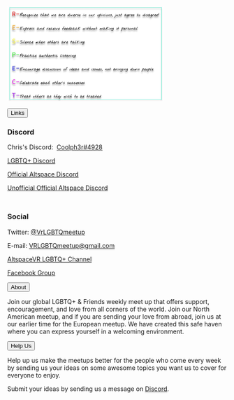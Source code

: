 <p><a href="/guidelines" id="guidelines"><img src='/assets/img/guidelines.jpg' alt='Discussion Guidelines' height='216' width='358' /></a>
</p>
<div class="encase">
	<button class="collapsible" id="links" data-parent="links" data-child="links-child">Links</button>
		<div id="links-child" class="innertext" data-parent="links">
			<h3 id="discord" data-parent="links">Discord</h3>
			<p>Chris's Discord:&nbsp;&nbsp;<a href="https://discordapp.com/users/295068589860585472" target="_blank" id="chris" data-parent="links">Coolph3r#4928</a></p>
			<p><a href="https://discord.me/vrlgbtq" target="_blank" id="lgbtqdiscord" data-parent="links">LGBTQ+ Discord</a></p>
			<p><a href="https://discordapp.com/invite/altspacevr" target="_blank" id="officialaltspacediscord" data-parent="links">Official Altspace Discord</a></p>
			<p><a href="https://discord.gg/SYAmHa2" target="_blank" id="altspacediscord" data-parent="links">Unofficial Official Altspace Discord</a></p>
			<hr style="height:10px; visibility:hidden;">
			<h3 id="social" data-parent="links">Social</h3>
			<p>Twitter: <a href="https://twitter.com/VrLGBTQmeetup" target="_blank" id="twitter" data-parent="links">@VrLGBTQmeetup</a></p>
			<p>E-mail: <a href="mailto:VRLGBTQmeetup@gmail.com" target="_top" id="email" data-parent="links">VRLGBTQmeetup@gmail.com</a></p>
			<p><a href="https://account.altvr.com/channels/lgbtq" target="_blank" id="channel" data-parent="links">AltspaceVR LGBTQ+ Channel</a></p>
			<p><a href="https://www.facebook.com/groups/195286514536810/about/" target="_blank" id="facebook" data-parent="links">Facebook Group</a></p>
		</div>
	<button class="collapsible" id="about" data-parent="about" data-child="about-child">About</button>
		<div id="about-child" class="innertext" data-parent="about">
			<p>Join our global LGBTQ+ &amp; Friends weekly meet up that offers support, encouragement, and love from all corners of the world. Join our North American meetup, and if you are sending your love from abroad, join us at our earlier time for the European meetup. We have created this safe haven where you can express yourself in a welcoming environment.</p>
		</div>
	<button class="collapsible" id="help" data-parent="help" data-child="help-child">Help Us</button>
		<div id="help-child" class="innertext" data-parent="help">
			<p>Help up us make the meetups better for the people who come every week by sending us your ideas on some awesome topics you want us to cover for everyone to enjoy.</p>
			<p>Submit your ideas by sending us a message on <a href="https://discord.me/vrlgbtq" target="_blank" id="help-discord" data-parent="help">Discord</a>.</p>
		</div>
</div>